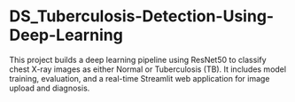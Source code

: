 # DS_Tuberculosis-Detection-Using-Deep-Learning
This project builds a deep learning pipeline using ResNet50 to classify chest X-ray images as either Normal or Tuberculosis (TB). It includes model training, evaluation, and a real-time Streamlit web application for image upload and diagnosis.

